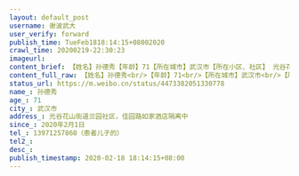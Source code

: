 ```yaml
---
layout: default_post
username: 谢波武大
user_verify: forward
publish_time: TueFeb1818:14:15+08002020
crawl_time: 20200219-22:30:23
imageurl: 
content_brief: 【姓名】孙德秀【年龄】71【所在城市】武汉市【所在小区、社区】‬ 光谷花山街道兰园社区，佳园路如家酒店隔离中【患病时间】2020年2月1日【联系方式】13971257860（患者儿子的）【病情详细描述】发烧咳嗽多日，核酸检测阳性，按程序上报社区后在社区安排的酒店隔离。但8日开始病情加重，10日经 ...全文
content_full_raw: 【姓名】孙德秀<br/>【年龄】71<br/>【所在城市】武汉市<br/>【所在小区、社区】‬光谷花山街道兰园社区，佳园路如家酒店隔离中<br/>【患病时间】2020年2月1日<br/>【联系方式】13971257860（患者儿子的）<br/>【病情详细描述】发烧咳嗽多日，核酸检测阳性，按程序上报社区后在社区安排的酒店隔离。但8日开始病情加重，10日经同济医院光谷院区诊断，ct显示双肺感染，目前已经呼吸困难，2月15日至今在隔离点缺药三天（缺少阿比朵儿、连花清瘟颗粒等关键治疗药物）。向街道社区以及指挥部反映多次，未能有结果。<br/>【需要床位量】1<br/>【周边家人及隔离情况】患者老公、儿媳已确诊住院，患者儿子目前转往方舱医院
status_url: https://m.weibo.cn/status/4473382051330778
name_: 孙德秀
age_: 71
city_: 武汉市
address_: ‬光谷花山街道兰园社区，佳园路如家酒店隔离中
since_: 2020年2月1日
tel_: 13971257860（患者儿子的）
tel2_: 
desc_: 
publish_timestamp: 2020-02-18 18:14:15+08:00
---
```

